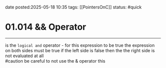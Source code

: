 date posted:2025-05-18 10:35
tags: [[PointersOnC]]
status: #quick
# 01.014 && Operator
---

is the `logical and` operator - for this expression to be true the expression on both sides must be true if the left side is false then the the right side is not evaluated at all  
#caution be careful to not use the & operator this 
